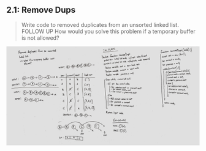 ## 2.1: Remove Dups
> Write code to removed duplicates from an unsorted linked list. 
> FOLLOW UP
> How would you solve this problem if a temporary buffer is not allowed?

![remove dups whiteboard](./remove-dups.JPG)
